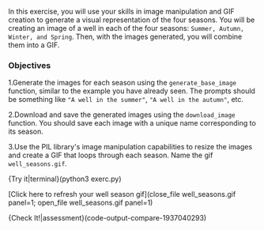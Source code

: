 
In this exercise, you will use your skills in image manipulation and GIF creation to generate a visual representation of the four seasons. You will be creating an image of a well in each of the four seasons: `Summer, Autumn, Winter, and Spring`. Then, with the images generated, you will combine them into a GIF. 

### Objectives
1.Generate the images for each season using the `generate_base_image` function, similar to the example you have already seen. The prompts should be something like `"A well in the summer"`, `"A well in the autumn"`, etc.

2.Download and save the generated images using the `download_image` function. You should save each image with a unique name corresponding to its season.

3.Use the PIL library's image manipulation capabilities to resize the images and create a GIF that loops through each season. Name the gif `well_seasons.gif`.


{Try it|terminal}(python3 exerc.py)

[Click here to refresh your well season gif](close_file well_seasons.gif panel=1; open_file well_seasons.gif panel=1)


{Check It!|assessment}(code-output-compare-1937040293)